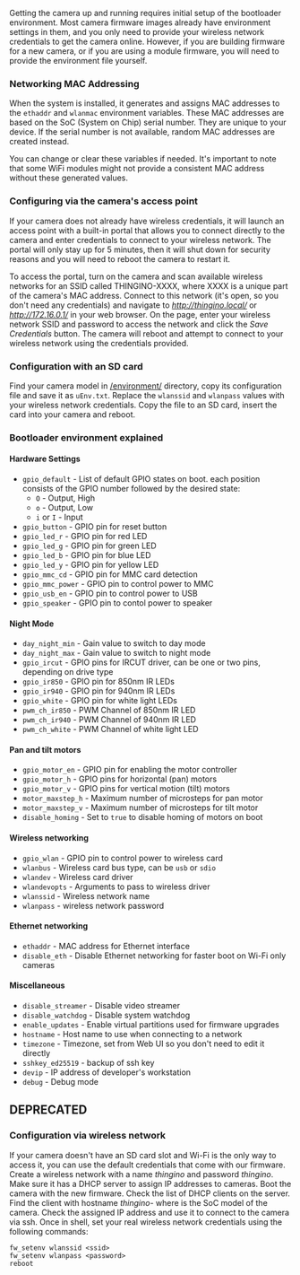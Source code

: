 Getting the camera up and running requires initial setup of the bootloader environment. 
Most camera firmware images already have environment settings in them, and you only need to provide your wireless network credentials to get the camera online. However, if you are building firmware for a new camera, or if you are using a module firmware, you will need to provide the environment file yourself.

### Networking MAC Addressing

When the system is installed, it generates and assigns MAC addresses to the `ethaddr` and `wlanmac` environment variables. These MAC addresses are based on the SoC (System on Chip) serial number. They are unique to your device. If the serial number is not available, random MAC addresses are created instead. 

You can change or clear these variables if needed. It's important to note that some WiFi modules might not provide a consistent MAC address without these generated values.

### Configuring via the camera's access point

If your camera does not already have wireless credentials, it will launch an access point with a built-in portal that allows you to connect directly to the camera and enter credentials to connect to your wireless network. The portal will only stay up for 5 minutes, then it will shut down for security reasons and you will need to reboot the camera to restart it.

To access the portal, turn on the camera and scan available wireless networks for an SSID called THINGINO-XXXX, where XXXX is a unique part of the camera's MAC address. Connect to this network (it's open, so you don't need any credentials) and navigate to _http://thingino.local/_ or _http://172.16.0.1/_ in your web browser. On the page, enter your wireless network SSID and password to access the network and click the _Save Credentials_ button.
The camera will reboot and attempt to connect to your wireless network using the credentials provided.

### Configuration with an SD card

Find your camera model in [/environment/][envdir] directory, copy its configuration file and save it as `uEnv.txt`.
Replace the `wlanssid` and `wlanpass` values with your wireless network credentials.
Copy the file to an SD card, insert the card into your camera and reboot.

### Bootloader environment explained

#### Hardware Settings

- `gpio_default` - List of default GPIO states on boot. each position consists of the GPIO number followed by the desired state:
  - `O` - Output, High
  - `o` - Output, Low
  - `i` or `I` - Input
- `gpio_button` - GPIO pin for reset button
- `gpio_led_r` - GPIO pin for red LED
- `gpio_led_g` - GPIO pin for green LED
- `gpio_led_b` - GPIO pin for blue LED
- `gpio_led_y` - GPIO pin for yellow LED
- `gpio_mmc_cd` - GPIO pin for MMC card detection
- `gpio_mmc_power` - GPIO pin to control power to MMC
- `gpio_usb_en` - GPIO pin to control power to USB 
- `gpio_speaker` - GPIO pin to contol power to speaker

#### Night Mode

- `day_night_min` - Gain value to switch to day mode
- `day_night_max` - Gain value to switch to night mode
- `gpio_ircut` - GPIO pins for IRCUT driver, can be one or two pins, depending on drive type
- `gpio_ir850` - GPIO pin for 850nm IR LEDs 
- `gpio_ir940` - GPIO pin for 940nm IR LEDs
- `gpio_white` - GPIO pin for white light LEDs
- `pwm_ch_ir850` - PWM Channel of 850nm IR LED
- `pwm_ch_ir940` - PWM Channel of 940nm IR LED
- `pwm_ch_white` - PWM Channel of white light LED

#### Pan and tilt motors

- `gpio_motor_en` - GPIO pin for enabling the motor controller
- `gpio_motor_h` - GPIO pins for horizontal (pan) motors
- `gpio_motor_v` - GPIO pins for vertical motion (tilt) motors
- `motor_maxstep_h` - Maximum number of microsteps for pan motor
- `motor_maxstep_v` - Maximum number of microsteps for tilt motor
- `disable_homing` - Set to `true` to disable homing of motors on boot

#### Wireless networking

- `gpio_wlan` - GPIO pin to control power to wireless card
- `wlanbus` - Wireless card bus type, can be `usb` or `sdio`
- `wlandev` - Wireless card driver
- `wlandevopts` - Arguments to pass to wireless driver
- `wlanssid` - Wireless network name
- `wlanpass` - wireless network password

#### Ethernet networking

- `ethaddr` - MAC address for Ethernet interface
- `disable_eth` - Disable Ethernet networking for faster boot on Wi-Fi only cameras

#### Miscellaneous

- `disable_streamer` - Disable video streamer
- `disable_watchdog` - Disable system watchdog
- `enable_updates` - Enable virtual partitions used for firmware upgrades
- `hostname` - Host name to use when connecting to a network
- `timezone` - Timezone, set from Web UI so you don't need to edit it directly
- `sshkey_ed25519` - backup of ssh key
- `devip` - IP address of developer's workstation
- `debug` - Debug mode


## DEPRECATED

### Configuration via wireless network

If your camera doesn't have an SD card slot and Wi-Fi is the only way to access it, you can use the default credentials that come with our firmware. Create a wireless network with a name _thingino_ and password _thingino_. Make sure it has a DHCP server to assign IP addresses to cameras. Boot the camera with the new firmware. Check the list of DHCP clients on the server. Find the client with hostname _thingino-<soc>_ where _<soc>_ is the SoC model of the camera. Check the assigned IP address and use it to connect to the camera via ssh. Once in shell, set your real wireless network credentials using the following commands:

```
fw_setenv wlanssid <ssid>
fw_setenv wlanpass <password>
reboot
```


[envdir]: https://github.com/themactep/thingino-firmware/tree/master/environment

